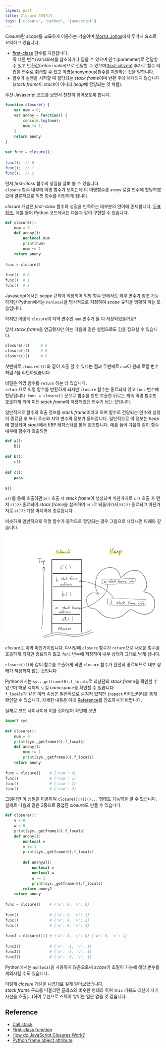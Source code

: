 ```yaml
---
layout: post
title: Closure 파헤치기
tags: ['closure', 'python', 'javascript']
---
```


*Closure*란 *scope*를 교묘하게 이용하는 기술이며 [Morris Johns](//www.javascriptkit.com/javatutors/closures.shtml)에서 두가지 요소로 요약하고 있습니다.

- [first-class](//en.wikipedia.org/wiki/First-class_function) 함수를 지원합니다.  
즉 다른 변수(variable)를 참조하거나 담을 수 있으며 인수(parameter)로 전달할 수 있고 반환값(return value)으로 전달할 수 있으며([first-citizen](//en.wikipedia.org/wiki/First-class_citizen)) 추가로 함수 타입을 변수로 취급할 수 있고 익명(anonymous)함수를 지원하는 것을 말합니다.  
- 함수가 실행을 시작할 때 할당되는 *stack frame*이며 반환 후에 해제되지 않습니다(*stack frame*이 *stack*이 아니라 *heap*에 할당되는 것 처럼).

우선 Javascript 코드를 보면서 천천히 짚어보도록 합니다.

```javascript
function closure() {
    var num = 0;
    var anony = function() {
        console.log(num);
        num += 1;
    }
    return anony
}

var func = closure();

func();  // 0
func();  // 1
func();  // 2
```

먼저 *first-class* 함수의 성질을 살펴 볼 수 있습니다.  
`closure` 함수 내부에 익명 함수가 보이는데 이 익명함수를 `anony` 로컬 변수에 할당하였으며 결론적으로 익명 함수를 리턴하게 됩니다.

*closure* 개념은 *first-class* 함수의 성질을 만족하는 대부분의 언어에 존재합니다. [도표 참조.](//en.wikipedia.org/wiki/First-class_function)
예를 들어 Python 코드에서는 다음과 같이 구현할 수 있습니다.

```python
def closure():
    num = 0
    def anony():
        nonlocal num
        print(num)
        num += 1
    return anony

func = closure()

func()  # 0
func()  # 1
func()  # 2
```

Javascript에서는 *scope* 규칙이 적용되어 익명 함수 안에서도 외부 변수가 참조 가능하지만 Python에서는 `nonlocal`을 명시적으로 지정하여 *scope* 규칙을 명확히 하는 모습입니다.

하지만 어떻게 `closure`의 지역 변수인 `num` 변수가 둘 다 저장되었을까요?

앞서 *stack frame*을 언급했지만 이는 다음과 같은 실험으로도 감을 잡으실 수 있습니다.

```python
closure()()     # 0
closure()()     # 0
closure()()     # 0
```

첫번째로 `closure()()`와 같이 호출 할 수 있다는 점과 두번째로 `num`이 원래 로컬 변수처럼 `0`을 리턴하였습니다.

비밀은 익명 함수를 `return` 하는 데 있습니다.  
`return`으로 익명 함수를 반환하게 되지만 `closure` 함수는 종료되지 않고 `func` 변수에 할당됩니다.
`func = closure()` 문으로 함수를 한번 호출한 뒤로는 계속 익명 함수만 호출하게 되어 이전 *stack frame*에 저장되었던 변수가 남는 것입니다.

일반적으로 함수의 호출 정보를 *stack frame*이라고 하며 함수로 전달되는 인수와 실행이 종료된 후 복귀 주소와 지역 변수의 정보가 들어갑니다.
일반적으로 이 정보는 *heap*에 할당되며 *stack*에서 EBP 레지스터를 통해 참조합니다.
예를 들어 다음과 같이 함수 내부에 함수가 호출되면

```python
def a():
    b()

def b():
    c()

def c():
    pass

a()
```

`a()`를 통해 호출하면 `b()` 호출 시 *stack frame*이 생성되며 마찬가지로 `c()` 호출 후 먼저 `c()`가 종료되어 *stack frame*을 참조하여 `b()`로 되돌아가서 `b()`가 종료되고 마찬가지로 `a()`가 가장 마지막에 종료됩니다.

비슷하게 일반적으로 익명 함수가 동적으로 할당되는 경우 그림으로 나타내면 아래와 같습니다.

![closure stack frame](/image/closure.png)

*closure*도 이와 마찬가지입니다. 다시말해 `closure` 함수가 `return`으로 새로운 함수를 호출하게 되지만 종료되지 않고 `func` 변수에 저장하여 내부 상태가 그대로 남게 됩니다.

`closure()()`와 같이 함수를 호출하게 되면 `closure` 함수가 완전히 종료되므로 내부 상태가 저장되지 않는 것입니다.

Python에서는 `sys._getframe(0).f_locals`로 최상단의 *stack frame*을 확인할 수 있으며 해당 객체의 로컬 *namespace*를 확인할 수 있습니다.  
`f_locals`과 같은 여러 속성은 일반적으로 숨겨져 있지만 `inspect` 라이브러리를 통해 확인할 수 있습니다.
자세한 내용은 아래 [Reference](#reference)를 참조하시기 바랍니다.

실제로 코드 사이사이에 이를 집어넣어 확인해 보면

```python
import sys

def closure():
    num = 0
    print(sys._getframe(0).f_locals)
    def anony():
        num += 1
        print(sys._getframe(0).f_locals)
    return anony

func = closure()    # {'num': 0}
func()              # {'num': 1}
func()              # {'num': 2}
func()              # {'num': 3}
```

그렇다면 이 성질을 이용하여 `closure()()()()...` 형태도 가능함을 알 수 있습니다.
실제로 다음과 같은 3중으로 중첩된 *closure*도 만들 수 있습니다.

```python
def closure():
    v = 0
    w = 0
    print(sys._getframe(0).f_locals)
    def anony():
        nonlocal v
        v += 1
        print(sys._getframe(0).f_locals)
        
        def anony2():
            nonlocal v
            nonlocal w
            w -= 1
            print(sys._getframe(0).f_locals)
        return anony2
    return anony

func = closure()    # {'w': 0, 'v': 0}

func()              # {'w': 0, 'v': 1}
func()              # {'w': 0, 'v': 2}
func()              # {'w': 0, 'v': 3}

func2 = closure()() # {'w': 0, 'v': 0} {'w': 0, 'v': 1}

func2()             # {'w': -1, 'v': 1}
func2()             # {'w': -2, 'v': 1}
func2()             # {'w': -3, 'v': 1}
```

Python에서는 `nonlocal`을 사용하지 않음으로써 *scope*가 조절이 가능해 해당 변수를 제외시킬 수도 있습니다.

이렇게 *closure* 개념을 나름대로 깊게 알아보았습니다.  
*stack frame* 구조를 떠올리면 클래스와 비슷한 형태라 하여 `this` 키워드 대신에 자기 자신을 호출(...)하여 무한으로 스택이 쌓이는 일은 없을 것 같습니다.

## Reference

- [Call stack](//en.wikipedia.org/wiki/Call_stack)  
- [First-class function](//en.wikipedia.org/wiki/First-class_function)  
- [How do JavaScript Closures Work?](//stackoverflow.com/questions/111102/how-do-javascript-closures-work)  
- [Python frame object attribute](//docs.python.org/3/library/inspect.html)